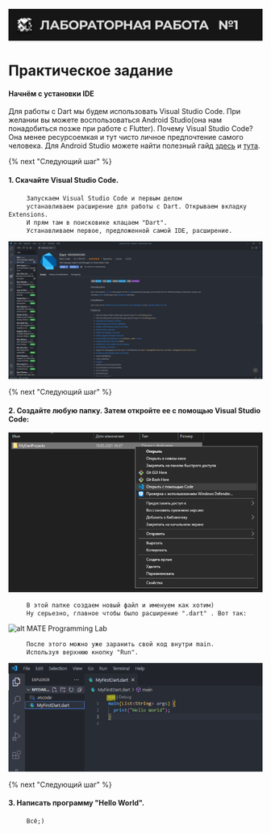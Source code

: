 ![alt MATE Programming Lab](https://github.com/MATE-Programming/Lab_logo/blob/main/lab_1.svg?raw=true)

# Практическое задание

#### Начнём с установки IDE 
   Для работы с Dart мы будем использовать Visual Studio Code. 
      При желании вы можете воспользоваться Android Studio(она нам понадобиться позже при работе с Flutter). 
      Почему Visual Studio Code? Она менее ресурсоемкая и тут чисто личное предпочтение самого человека. 
      Для Android Studio можете найти полезный гайд [здесь](https://betacode.net/12819/install-dart-plugin-for-android-studio) и [тута](https://betacode.net/12831/run-your-first-dart-example-in-android-studio).

{% next "Следующий шаг" %}

#### 1. Скачайте Visual Studio Code.
         Запускаем Visual Studio Code и первым делом 
         устанавливаем расширение для работы с Dart. Открываем вкладку Extensions. 
         И прям там в поисковике клацаем "Dart". 
         Устанавливаем первое, предложенной самой IDE, расширение.
![alt MATE Programming Lab](https://github.com/MATE-Programming/Lab_logo/blob/main/Dart_1/1.png?raw=true)


{% next "Следующий шаг" %}

#### 2. Создайте любую папку. Затем откройте ее с помощью Visual Studio Code:

![alt MATE Programming Lab](https://github.com/MATE-Programming/Lab_logo/blob/main/Dart_1/2.png?raw=true)

         В этой папке создаем новый файл и именуем как хотим)
         Ну серьезно, главное чтобы было расширение ".dart" . Вот так:

![alt MATE Programming Lab](https://github.com/MATE-Programming/Lab_logo/blob/main/Dart_1/3.png?raw=true)

         После этого можно уже заранить свой код внутри main. 
         Используя верхнюю кнопку "Run".

![alt MATE Programming Lab](https://github.com/MATE-Programming/Lab_logo/blob/main/Dart_1/4.png?raw=true)

{% next "Следующий шаг" %}

#### 3. Написать программу "Hello World".
         Всё;)


